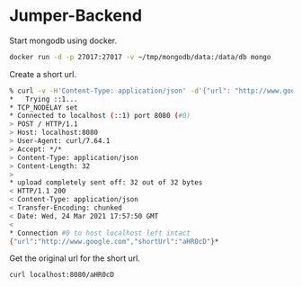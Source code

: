 # Jumper-Backend

Start mongodb using docker.

```bash
docker run -d -p 27017:27017 -v ~/tmp/mongodb/data:/data/db mongo
```

Create a short url.

```bash
% curl -v -H'Content-Type: application/json' -d'{"url": "http://www.google.com"}' http://localhost:8080/
*   Trying ::1...
* TCP_NODELAY set
* Connected to localhost (::1) port 8080 (#0)
> POST / HTTP/1.1
> Host: localhost:8080
> User-Agent: curl/7.64.1
> Accept: */*
> Content-Type: application/json
> Content-Length: 32
> 
* upload completely sent off: 32 out of 32 bytes
< HTTP/1.1 200 
< Content-Type: application/json
< Transfer-Encoding: chunked
< Date: Wed, 24 Mar 2021 17:57:50 GMT
< 
* Connection #0 to host localhost left intact
{"url":"http://www.google.com","shortUrl":"aHR0cD"}*
```


Get the original url for the short url.

```bash
curl localhost:8080/aHR0cD
```